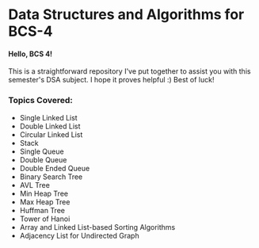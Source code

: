 # Data Structures and Algorithms for BCS-4
#### Hello, BCS 4!  
This is a straightforward repository I've put together to assist you with this semester's DSA subject. I hope it proves helpful :) Best of luck!

### Topics Covered:

- Single Linked List
- Double Linked List
- Circular Linked List
- Stack
- Single Queue
- Double Queue
- Double Ended Queue
- Binary Search Tree
- AVL Tree
- Min Heap Tree
- Max Heap Tree
- Huffman Tree
- Tower of Hanoi
- Array and Linked List-based Sorting Algorithms
- Adjacency List for Undirected Graph
